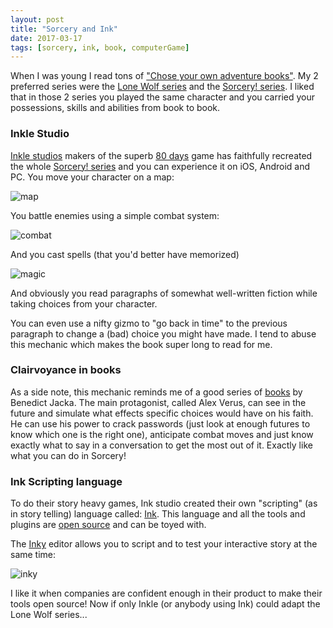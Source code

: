 ```yaml
---
layout: post
title: "Sorcery and Ink"
date: 2017-03-17
tags: [sorcery, ink, book, computerGame]
---
```


When I was young I read tons of ["Chose your own adventure books"](https://en.wikipedia.org/wiki/Choose_Your_Own_Adventure). My 2 preferred series were the [Lone Wolf series](https://en.wikipedia.org/wiki/Lone_Wolf_(gamebooks)) and the [Sorcery! series](https://en.wikipedia.org/wiki/Sorcery!). I liked that in those 2 series you played the same character and you carried your possessions, skills and abilities from book to book.

### Inkle Studio 
[Inkle studios](http://www.inklestudios.com/) makers of the superb [80 days](http://www.inklestudios.com/80days/) game has faithfully recreated the whole [Sorcery! series](http://www.inklestudios.com/sorcery/) and you can experience it on iOS, Android and PC. You move your character on a map:

![map](http://www.inklestudios.com/sorcery/img/s1-map.jpg)

You battle enemies using a simple combat system:

![combat](http://www.inklestudios.com/sorcery/img/s3-combat.jpg)

And you cast spells (that you'd better have memorized)

![magic](http://www.inklestudios.com/sorcery/img/s3-spellbook.jpg)

And obviously you read paragraphs of somewhat well-written fiction while taking choices from your character.

You can even use a nifty gizmo to "go back in time" to the previous paragraph to change a (bad) choice you might have made. I tend to abuse this mechanic which makes the book super long to read for me.

### Clairvoyance in books
As a side note, this mechanic reminds me of a good series of [books](http://benedictjacka.co.uk/alex-verus/us/fated/) by Benedict Jacka. The main protagonist, called Alex Verus, can see in the future and simulate what effects specific choices would have on his faith. He can use his power to crack passwords (just look at enough futures to know which one is the right one), anticipate combat moves and just know exactly what to say in a conversation to get the most out of it. Exactly like what you can do in Sorcery!

### Ink Scripting language
To do their story heavy games, Ink studio created their own "scripting" (as in story telling) language called: [Ink](http://www.inklestudios.com/ink/). This language and all the tools and plugins are [open source](https://github.com/inkle/ink) and can be toyed with.

The [Inky](https://github.com/inkle/inky) editor allows you to script and to test your interactive story at the same time:

![inky](https://raw.githubusercontent.com/inkle/inky/master/resources/screenshot.gif)

I like it when companies are confident enough in their product to make their tools open source! Now if only Inkle (or anybody using Ink) could adapt the Lone Wolf series...